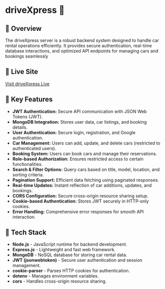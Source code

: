 # driveXpress 🚗

## 📌 Overview

The driveXpress server is a robust backend system designed to handle car rental operations efficiently. It provides secure authentication, real-time database interactions, and optimized API endpoints for managing cars and bookings seamlessly

## 🔗 Live Site

[Visit driveXpress Live](https://drivexpress-himadree.web.app/)

## 🌟 Key Features

- **JWT Authentication:** Secure API communication with JSON Web Tokens (JWT).
- **MongoDB Integration:** Stores user data, car listings, and booking details.
- **User Authentication:** Secure login, registration, and Google authentication.
- **Car Management:** Users can add, update, and delete cars (restricted to authenticated users).
- **Booking System:** Users can book cars and manage their reservations.
- **Role-based Authorization:** Ensures restricted access to certain functionalities.
- **Search & Filter Options:** Query cars based on title, model, location, and sorting criteria.
- **Pagination Support:** Efficient data fetching using paginated responses.
- **Real-time Updates:** Instant reflection of car additions, updates, and bookings.
- **CORS Configuration:** Secure cross-origin resource sharing setup.
- **Cookie-based Authentication:** Stores JWT securely in HTTP-only cookies.
- **Error Handling:** Comprehensive error responses for smooth API interaction.

## 🔧 Tech Stack

- **Node.js** - JavaScript runtime for backend development.
- **Express.js** - Lightweight and fast web framework.
- **MongoDB** - NoSQL database for storing car rental data.
- **JWT (jsonwebtoken)** - Secure user authentication and session management.
- **cookie-parser** - Parses HTTP cookies for authentication.
- **dotenv** - Manages environment variables.
- **cors** - Handles cross-origin resource sharing.
